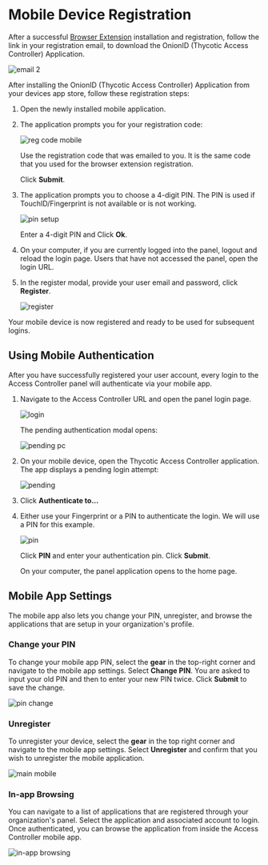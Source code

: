 [title]: # (Mobile Registration)
[tags]: # (registration)
[priority]: # (3)
# Mobile Device Registration

After a successful [Browser Extension](be.md) installation and registration, follow the link in your registration email, to download the OnionID (Thycotic Access Controller) Application.

![email 2](images/mobile-email.png "Email prompting to download the mobile app for device registration")

After installing the OnionID (Thycotic Access Controller) Application from your devices app store, follow these registration steps:

1. Open the newly installed mobile application.
1. The application prompts you for your registration code:

   ![reg code mobile](images/mobile-reg-code.png "Mobile app prompting for registration code")

   Use the registration code that was emailed to you. It is the same code that you used for the browser extension registration.

   Click __Submit__.
1. The application prompts you to choose a 4-digit PIN. The PIN is used if TouchID/Fingerprint is not available or is not working.

   ![pin setup](images/pin.png "Initial PIN setup")

   Enter a 4-digit PIN and Click __Ok__.
1. On your computer, if you are currently logged into the panel, logout and reload the login page. Users that have not accessed the panel, open the login URL.
1. In the register modal, provide your user email and password, click __Register__.

   ![register](images/register-1.png "Register the user account with the mobile app for authentication")

Your mobile device is now registered and ready to be used for subsequent logins.

## Using Mobile Authentication

After you have successfully registered your user account, every login to the Access Controller panel will authenticate via your mobile app.

1. Navigate to the Access Controller URL and open the panel login page.

   ![login](../getting-started/images/login.png "Open the login page")

   The pending authentication modal opens:

   ![pending pc](images/pending-pc.png "Pending authentication modal")
1. On your mobile device, open the Thycotic Access Controller application. The app displays a pending login attempt:

   ![pending](images/pending.png "Pending login attempt")
1. Click __Authenticate to...__
1. Either use your Fingerprint or a PIN to authenticate the login. We will use a PIN for this example.

   ![pin](images/auth-pending.png "Authentication method prompt")

   Click __PIN__ and enter your authentication pin. Click __Submit__.

   On your computer, the panel application opens to the home page.

## Mobile App Settings

The mobile app also lets you change your PIN, unregister, and browse the applications that are setup in your organization's profile.

### Change your PIN

To change your mobile app PIN,  select the __gear__ in the top-right corner and navigate to the mobile app settings. Select __Change PIN__. You are asked to input your old PIN and then to enter your new PIN twice. Click __Submit__ to save the change.

![pin change](images/change-pin.png "Options to change the pin")

### Unregister

To unregister your device, select the __gear__ in the top right corner and navigate to the mobile app settings. Select __Unregister__ and confirm that you wish to unregister the mobile application.

![main mobile](images/no-pending.png "Settings gear on main mobile screen, entry point to unregister")



### In-app Browsing

You can navigate to a list of applications that are registered through your organization's panel. Select the application and associated account to login. Once authenticated, you can browse the application from inside the Access Controller mobile app.

![in-app browsing](images/apps-list.png "List of applications available for in-app browsing")
